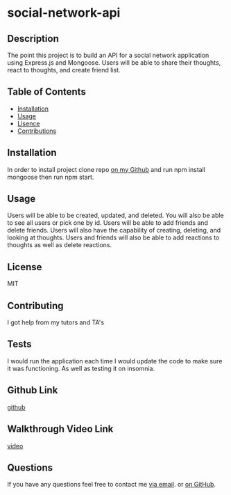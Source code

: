 # social-network-api

## Description
The point this project is to build an API for a social network application using Express.js and Mongoose. Users will be able to share their thoughts, react to thoughts, and create friend list. 

## Table of Contents
- [Installation](#installation)
- [Usage](#usage)
- [Lisence](#lisence)
- [Contributions](#contributions)

## Installation
In order to install project clone repo [on my Github](https://github.com/vhivestate/social-network-api) and run npm install mongoose then run npm start.

## Usage
Users will be able to be created, updated, and deleted. You will also be able to see all users or pick one by id. Users will be able to add friends and delete friends. Users will also have the capability of creating, deleting, and looking at thoughts. Users and friends will also be able to add reactions to thoughts as well as delete reactions.

## License
MIT

## Contributing 
I got help from my tutors and TA's

## Tests 
I would run the application each time I would update the code to make sure it was functioning. As well as testing it on insomnia.

## Github Link
[github](https://github.com/vhivestate/social-network-api)

## Walkthrough Video Link
[video](https://drive.google.com/file/d/1k1VumMlGhukNfEmIQvrZO23P-c66RnAN/view?usp=sharing)

## Questions
 If you have any questions feel free to contact me [via email](mailto:garcia.valeria001@gmail.com). or [on GitHub](https://github.com/vhivestate).